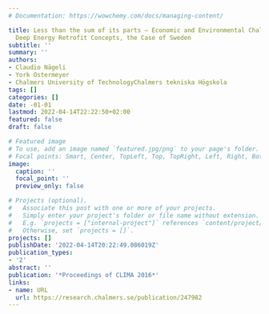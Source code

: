 ```yaml
---
# Documentation: https://wowchemy.com/docs/managing-content/

title: Less than the sum of its parts – Economic and Environmental Challenges in designing
  Deep Energy Retrofit Concepts, the Case of Sweden
subtitle: ''
summary: ''
authors:
- Claudio Nägeli
- York Ostermeyer
- Chalmers University of TechnologyChalmers tekniska Högskola
tags: []
categories: []
date: -01-01
lastmod: 2022-04-14T22:22:50+02:00
featured: false
draft: false

# Featured image
# To use, add an image named `featured.jpg/png` to your page's folder.
# Focal points: Smart, Center, TopLeft, Top, TopRight, Left, Right, BottomLeft, Bottom, BottomRight.
image:
  caption: ''
  focal_point: ''
  preview_only: false

# Projects (optional).
#   Associate this post with one or more of your projects.
#   Simply enter your project's folder or file name without extension.
#   E.g. `projects = ["internal-project"]` references `content/project/deep-learning/index.md`.
#   Otherwise, set `projects = []`.
projects: []
publishDate: '2022-04-14T20:22:49.086019Z'
publication_types:
- '2'
abstract: ''
publication: '*Proceedings of CLIMA 2016*'
links:
- name: URL
  url: https://research.chalmers.se/publication/247982
---
```

